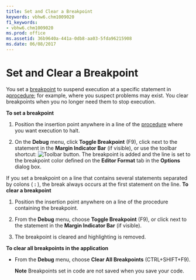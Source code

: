 ```yaml
---
title: Set and Clear a Breakpoint
keywords: vbhw6.chm1009020
f1_keywords:
- vbhw6.chm1009020
ms.prod: office
ms.assetid: 36b9640a-441a-0db8-aa03-5fda96215908
ms.date: 06/08/2017
---
```



# Set and Clear a Breakpoint

You set a [breakpoint](vbe-glossary.md) to suspend execution at a specific statement in a[procedure](vbe-glossary.md); for example, where you suspect problems may exist. You clear breakpoints when you no longer need them to stop execution.

 **To set a breakpoint**




1. Position the insertion point anywhere in a line of the [procedure](vbe-glossary.md) where you want execution to halt.
    
2. On the **Debug** menu, click **Toggle Breakpoint** (F9), click next to the statement in the **Margin Indicator Bar** (if visible), or use the toolbar shortcut:
![Toolbar button](images/tbr_bkpt_ZA01201681.gif). The breakpoint is added and the line is set to the breakpoint color defined on the **Editor Format** tab in the **Options** dialog box.
    

If you set a breakpoint on a line that contains several statements separated by colons ( **:** ), the break always occurs at the first statement on the line.
 **To clear a breakpoint**


1. Position the insertion point anywhere on a line of the procedure containing the breakpoint.
    
2. From the **Debug** menu, choose **Toggle Breakpoint** (F9), or click next to the statement in the **Margin Indicator Bar** (if visible).
    
3. The breakpoint is cleared and highlighting is removed.
    

 **To clear all breakpoints in the application**


- From the **Debug** menu, choose **Clear All Breakpoints** (CTRL+SHIFT+F9).
    
    **Note**  Breakpoints set in code are not saved when you save your code.


